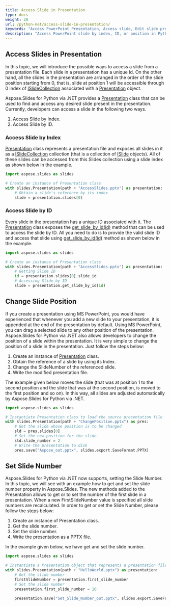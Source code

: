 ```yaml
---
title: Access Slide in Presentation
type: docs
weight: 20
url: /python-net/access-slide-in-presentation/
keywords: "Access PowerPoint Presentation, Access slide, Edit slide properties, Change slide position, Set slide number, index, ID, position  Python, Aspose.Slides"
description: "Access PowerPoint slide by index, ID, or position in Python. Edit slide properties"
---
```


## **Access Slides in Presentation**
In this topic, we will introduce the possible ways to access a slide from a presentation file. Each slide in a presentation has a unique Id. On the other hand, all the slides in the presentation are arranged in the order of the slide position starting from 0, that is, slide at position 1 will be accessible through 0 index of [ISlideCollection](https://reference.aspose.com/slides/python-net/aspose.slides/islidecollection/) associated with a [Presentation](https://reference.aspose.com/slides/python-net/aspose.slides/presentation/) object.

Aspose.Slides for Python via .NET provides a [Presentation](https://reference.aspose.com/slides/python-net/aspose.slides/presentation/) class that can be used to find and access any desired slide present in the presentation. Currently, developers can access a slide in the following two ways.

1. Access Slide by Index.
1. Access Slide by ID.
### **Access Slide by Index**
[Presentation](https://reference.aspose.com/slides/python-net/aspose.slides/presentation/) class represents a presentation file and exposes all slides in it as a [ISlideCollection](https://reference.aspose.com/slides/python-net/aspose.slides/islidecollection/) collection (that is a collection of [ISlide](https://reference.aspose.com/slides/python-net/aspose.slides/islide/) objects). All of these slides can be accessed from this Slides collection using a slide index as shown below in the example.

```py
import aspose.slides as slides

# Create an instance of Presentation class
with slides.Presentation(path + "AccessSlides.pptx") as presentation:
    # Obtain a slide's reference by its index
    slide = presentation.slides[0]
```


### **Access Slide by ID**
Every slide in the presentation has a unique ID associated with it. The [Presentation](https://reference.aspose.com/slides/python-net/aspose.slides/presentation/) class exposes the [get_slide_by_id(id)](https://reference.aspose.com/slides/python-net/aspose.slides/presentation/) method that can be used to access the slide by ID. All you need to do is to provide the valid slide ID and access that slide using [get_slide_by_id(id)](https://reference.aspose.com/slides/python-net/aspose.slides/presentation/) method as shown below in the example.

```py
import aspose.slides as slides

# Create an instance of Presentation class
with slides.Presentation(path + "AccessSlides.pptx") as presentation:
    # Getting Slide ID
    id = presentation.slides[0].slide_id
    # Accessing Slide by ID
    slide = presentation.get_slide_by_id(id)
```



## **Change Slide Position**
If you create a presentation using MS PowerPoint, you would have experienced that whenever you add a new slide to your presentation, it is appended at the end of the presentation by default. Using MS PowerPoint, you can drag a selected slide to any other position of the presentation. Aspose.Slides for Python via .NET also allows developers to change the position of a slide within the presentation. It is very simple to change the position of a slide in the presentation. Just follow the steps below:

1. Create an instance of [Presentation](https://reference.aspose.com/slides/python-net/aspose.slides/presentation/) class.
1. Obtain the reference of a slide by using its Index.
1. Change the SlideNumber of the referenced slide.
1. Write the modified presentation file.

The example given below moves the slide (that was at position 1 to the second position and the slide that was at the second position, is moved to the first position and so on). In this way, all slides are adjusted automatically by Aspose.Slides for Python via .NET.

```py
import aspose.slides as slides

# Instantiate Presentation class to load the source presentation file
with slides.Presentation(path + "ChangePosition.pptx") as pres:
    # Get the slide whose position is to be changed
    sld = pres.slides[0]
    # Set the new position for the slide
    sld.slide_number = 2
    # Write the presentation to disk
    pres.save("Aspose_out.pptx", slides.export.SaveFormat.PPTX)
```




## **Set Slide Number**
Aspose.Slides for Python via .NET now supports, setting the Slide Number. In this topic, we will see with an example how to get and set the slide number property in Aspose.Slides. The new methods added to the Presentation allows to get or to set the number of the first slide in a presentation. When a new FirstSlideNumber value is specified all slide numbers are recalculated. In order to get or set the Slide Number, please follow the steps below:

1. Create an instance of Presentation class.
1. Get the slide number.
1. Set the slide number.
1. Write the presentation as a PPTX file.

In the example given below, we have get and set the slide number.

```py
import aspose.slides as slides

# Instantiate a Presentation object that represents a presentation file
with slides.Presentation(path + "HelloWorld.pptx") as presentation:
    # Get the slide number
    firstSlideNumber = presentation.first_slide_number
    # Set the slide number
    presentation.first_slide_number = 10
    
    presentation.save("Set_Slide_Number_out.pptx", slides.export.SaveFormat.PPTX)
```


